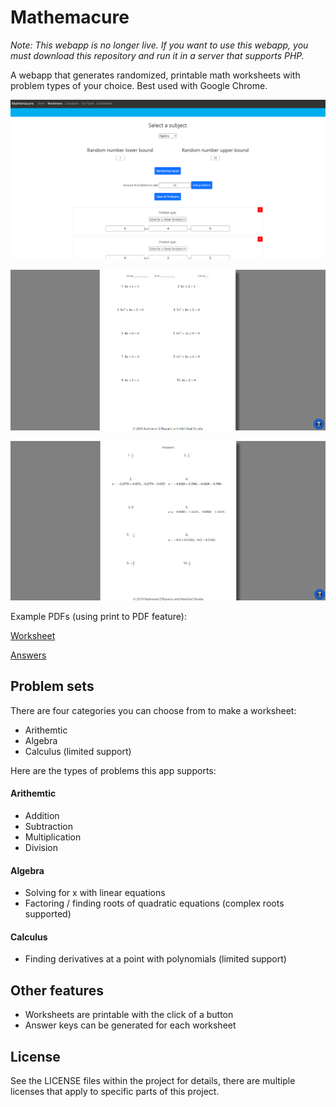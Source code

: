 # Mathemacure

*Note: This webapp is no longer live. If you want to use this webapp, you must download this repository and run it in a server that supports PHP.*

A webapp that generates randomized, printable math worksheets with problem types of your choice.
Best used with Google Chrome.

![Screenshot of Mathemacure's problem editor](/images/editor-screenshot.png)

![Screenshot of a Mathemacure-generated worksheet](/images/problem-sheet-screenshot.png)

![Screenshot of a Mathemacure-generated answer key](/images/answer-sheet-screenshot.png)

Example PDFs (using print to PDF feature):

[Worksheet](/examples/example-problems.pdf)

[Answers](/examples/example-answers.pdf)

## Problem sets

There are four categories you can choose from to make a worksheet:
- Arithemtic
- Algebra
- Calculus (limited support)

Here are the types of problems this app supports:

#### Arithemtic
- Addition
- Subtraction
- Multiplication
- Division

#### Algebra
- Solving for x with linear equations
- Factoring / finding roots of quadratic equations (complex roots supported)

#### Calculus
- Finding derivatives at a point with polynomials (limited support)

## Other features
- Worksheets are printable with the click of a button
- Answer keys can be generated for each worksheet

## License
See the LICENSE files within the project for details, there are multiple licenses that apply to specific parts of this project.

